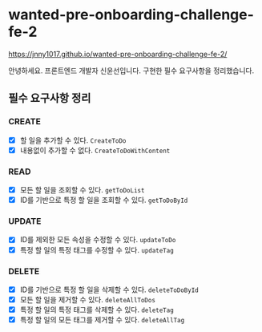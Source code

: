 # wanted-pre-onboarding-challenge-fe-2

https://jnny1017.github.io/wanted-pre-onboarding-challenge-fe-2/

안녕하세요. 프론트엔드 개발자 신윤선입니다.
구현한 필수 요구사항을 정리했습니다.

## 필수 요구사항 정리
### CREATE
- [x] 할 일을 추가할 수 있다. `CreateToDo`
- [x] 내용없이 추가할 수 없다. `CreateToDoWithContent`
### READ
- [x] 모든 할 일을 조회할 수 있다. `getToDoList`
- [x] ID를 기반으로 특정 할 일을 조회할 수 있다. `getToDoById`
### UPDATE
- [x] ID를 제외한 모든 속성을 수정할 수 있다. `updateToDo`
- [x] 특정 할 일의 특정 태그를 수정할 수 있다. `updateTag`
### DELETE
- [x] ID를 기반으로 특정 할 일을 삭제할 수 있다. `deleteToDoById`
- [x] 모든 할 일을 제거할 수 있다. `deleteAllToDos`
- [x] 특정 할 일의 특정 태그를 삭제할 수 있다. `deleteTag`
- [x] 특정 할 일의 모든 태그를 제거할 수 있다. `deleteAllTag`
